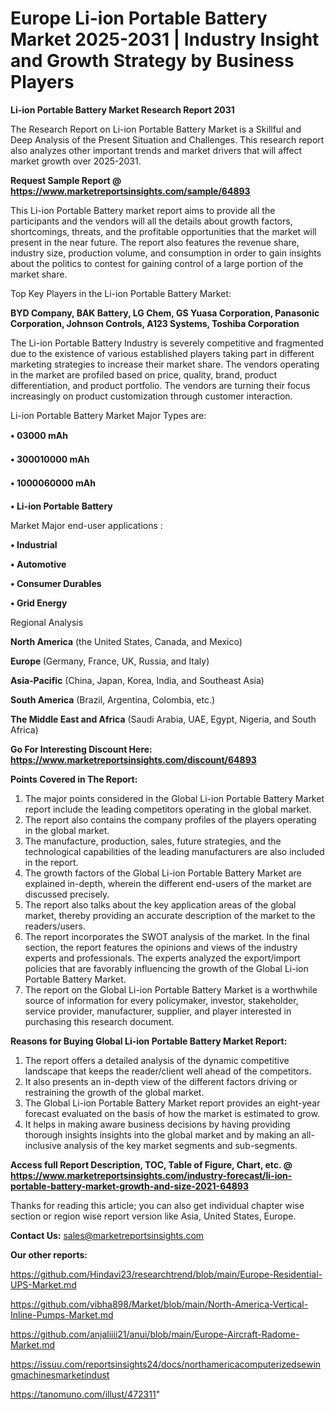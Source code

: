 # Europe Li-ion Portable Battery Market 2025-2031 | Industry Insight and Growth Strategy by Business Players

<strong>Li-ion Portable Battery Market Research Report 2031</strong>

The Research Report on Li-ion Portable Battery Market is a Skillful and Deep Analysis of the Present Situation and Challenges. This research report also analyzes other important trends and market drivers that will affect market growth over 2025-2031.

<strong>Request Sample Report @ <a href=https://www.marketreportsinsights.com/sample/64893>https://www.marketreportsinsights.com/sample/64893</a></strong>

This Li-ion Portable Battery market report aims to provide all the participants and the vendors will all the details about growth factors, shortcomings, threats, and the profitable opportunities that the market will present in the near future. The report also features the revenue share, industry size, production volume, and consumption in order to gain insights about the politics to contest for gaining control of a large portion of the market share.

Top Key Players in the Li-ion Portable Battery Market:

<strong>BYD Company, BAK Battery, LG Chem, GS Yuasa Corporation, Panasonic Corporation, Johnson Controls, A123 Systems, Toshiba Corporation</strong>

The Li-ion Portable Battery Industry is severely competitive and fragmented due to the existence of various established players taking part in different marketing strategies to increase their market share. The vendors operating in the market are profiled based on price, quality, brand, product differentiation, and product portfolio. The vendors are turning their focus increasingly on product customization through customer interaction.

Li-ion Portable Battery Market Major Types are:

<strong>• 03000 mAh

• 300010000 mAh

• 1000060000 mAh

• Li-ion Portable Battery</strong>

Market Major end-user applications :

<strong>• Industrial

• Automotive

• Consumer Durables

• Grid Energy</strong>

Regional Analysis

</u><strong><b>North America</b></strong> (the United States, Canada, and Mexico)

<strong><b>Europe </b></strong>(Germany, France, UK, Russia, and Italy)

<strong><b>Asia-Pacific</b></strong> (China, Japan, Korea, India, and Southeast Asia)

<strong><b>South America</b></strong> (Brazil, Argentina, Colombia, etc.)

<strong><b>The Middle East and Africa</b></strong> (Saudi Arabia, UAE, Egypt, Nigeria, and South Africa)

<strong>Go For Interesting Discount Here: <a href=https://www.marketreportsinsights.com/discount/64893>https://www.marketreportsinsights.com/discount/64893</a></strong>

<strong>Points Covered in The Report:</strong>
<ol>
  <li>The major points considered in the Global Li-ion Portable Battery Market report include the leading competitors operating in the global market.</li>
  <li>The report also contains the company profiles of the players operating in the global market.</li>
  <li>The manufacture, production, sales, future strategies, and the technological capabilities of the leading manufacturers are also included in the report.</li>
  <li>The growth factors of the Global Li-ion Portable Battery Market are explained in-depth, wherein the different end-users of the market are discussed precisely.</li>
  <li>The report also talks about the key application areas of the global market, thereby providing an accurate description of the market to the readers/users.</li>
  <li>The report incorporates the SWOT analysis of the market. In the final section, the report features the opinions and views of the industry experts and professionals. The experts analyzed the export/import policies that are favorably influencing the growth of the Global Li-ion Portable Battery Market.</li>
  <li>The report on the Global Li-ion Portable Battery Market is a worthwhile source of information for every policymaker, investor, stakeholder, service provider, manufacturer, supplier, and player interested in purchasing this research document.</li>
</ol>
<strong>Reasons for Buying Global Li-ion Portable Battery Market Report:</strong>

<ol>
  <li>The report offers a detailed analysis of the dynamic competitive landscape that keeps the reader/client well ahead of the competitors.</li>
  <li>It also presents an in-depth view of the different factors driving or restraining the growth of the global market.</li>
  <li>The Global Li-ion Portable Battery Market report provides an eight-year forecast evaluated on the basis of how the market is estimated to grow.</li>
  <li>It helps in making aware business decisions by having providing thorough insights insights into the global market and by making an all-inclusive analysis of the key market segments and sub-segments.</li>
</ol>
<strong>Access full Report Description, TOC, Table of Figure, Chart, etc. @ <a href=https://www.marketreportsinsights.com/industry-forecast/li-ion-portable-battery-market-growth-and-size-2021-64893>https://www.marketreportsinsights.com/industry-forecast/li-ion-portable-battery-market-growth-and-size-2021-64893</a></strong>


Thanks for reading this article; you can also get individual chapter wise section or region wise report version like Asia, United States, Europe.

<strong>Contact Us:</strong>
sales@marketreportsinsights.com

<strong>Our other reports:</strong>

<a href=https://github.com/Hindavi23/researchtrend/blob/main/Europe-Residential-UPS-Market.md>https://github.com/Hindavi23/researchtrend/blob/main/Europe-Residential-UPS-Market.md</a>

<a href=https://github.com/vibha898/Market/blob/main/North-America-Vertical-Inline-Pumps-Market.md>https://github.com/vibha898/Market/blob/main/North-America-Vertical-Inline-Pumps-Market.md</a>

<a href=https://github.com/anjaliiii21/anui/blob/main/Europe-Aircraft-Radome-Market.md>https://github.com/anjaliiii21/anui/blob/main/Europe-Aircraft-Radome-Market.md</a>

<a href=https://issuu.com/reportsinsights24/docs/northamericacomputerizedsewingmachinesmarketindust>https://issuu.com/reportsinsights24/docs/northamericacomputerizedsewingmachinesmarketindust</a>

<a href=https://tanomuno.com/illust/472311>https://tanomuno.com/illust/472311</a>"
